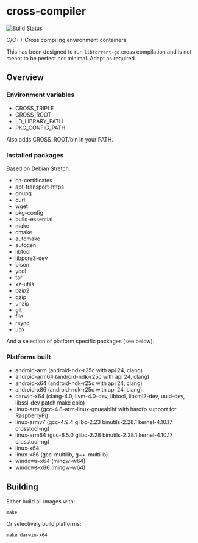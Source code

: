 # cross-compiler 
[![Build Status](https://github.com/i96751414/cross-compiler/workflows/build/badge.svg)](https://github.com/i96751414/cross-compiler/actions)

C/C++ Cross compiling environment containers

This has been designed to run `libtorrent-go` cross compilation and is not meant to be perfect nor minimal. Adapt as required.

## Overview

### Environment variables

-   CROSS_TRIPLE
-   CROSS_ROOT
-   LD_LIBRARY_PATH
-   PKG_CONFIG_PATH

Also adds CROSS_ROOT/bin in your PATH.

### Installed packages

Based on Debian Stretch:
-   ca-certificates
-   apt-transport-https
-   gnupg 
-   curl
-   wget
-   pkg-config
-   build-essential
-   make
-   cmake
-   automake
-   autogen
-   libtool
-   libpcre3-dev
-   bison
-   yodl
-   tar
-   xz-utils
-   bzip2
-   gzip
-   unzip
-   git
-   file
-   rsync
-   upx

And a selection of platform specific packages (see below).

### Platforms built

-   android-arm (android-ndk-r25c with api 24, clang)
-   android-arm64 (android-ndk-r25c with api 24, clang)
-   android-x64 (android-ndk-r25c with api 24, clang)
-   android-x86 (android-ndk-r25c with api 24, clang)
-   darwin-x64 (clang-4.0, llvm-4.0-dev, libtool, libxml2-dev, uuid-dev, libssl-dev patch make cpio)
-   linux-arm (gcc-4.8-arm-linux-gnueabihf with hardfp support for RaspberryPi)
-   linux-armv7 (gcc-4.9.4 glibc-2.23 binutils-2.28.1 kernel-4.10.17 crosstool-ng)
-   linux-arm64 (gcc-6.5.0 glibc-2.28 binutils-2.28.1 kernel-4.10.17 crosstool-ng)
-   linux-x64
-   linux-x86 (gcc-multilib, g++-multilib)
-   windows-x64 (mingw-w64)
-   windows-x86 (mingw-w64)

## Building

Either build all images with:

    make

Or selectively build platforms:

    make darwin-x64
